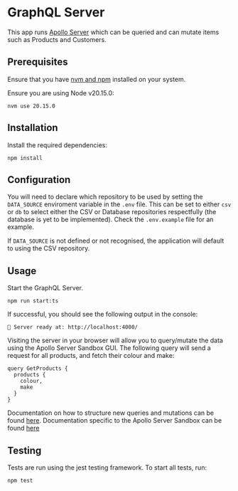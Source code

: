 # GraphQL Server

This app runs [Apollo Server](https://www.apollographql.com/docs/) which can be queried and can mutate items such as Products and Customers.

## Prerequisites

Ensure that you have [nvm and npm](https://docs.npmjs.com/downloading-and-installing-node-js-and-npm) installed on your system.

Ensure you are using Node v20.15.0:

```
nvm use 20.15.0
```

## Installation

Install the required dependencies:

```
npm install
```

## Configuration

You will need to declare which repository to be used by setting the
`DATA_SOURCE` enviroment variable in the `.env` file. This can be set to either `csv` or `db` to select either the CSV or Database repositories respectfully (the database is yet to be implemented). Check the `.env.example` file for an example.

If `DATA_SOURCE` is not defined or not recognised, the application will default to using the CSV repository.

## Usage

Start the GraphQL Server.

```
npm run start:ts
```

If successful, you should see the following output in the console:

```
🚀 Server ready at: http://localhost:4000/
```

Visiting the server in your browser will allow you to query/mutate the data using the Apollo Server Sandbox GUI. The following query will send a request for all products, and fetch their colour and make:

```
query GetProducts {
  products {
    colour,
    make
  }
}
```

Documentation on how to structure new queries and mutations can be found [here](https://graphql.org/learn/queries/).
Documentation specific to the Apollo Server Sandbox can be found [here](https://www.apollographql.com/docs/graphos/explorer/sandbox/)

## Testing

Tests are run using the jest testing framework. To start all tests, run:

```
npm test
```
